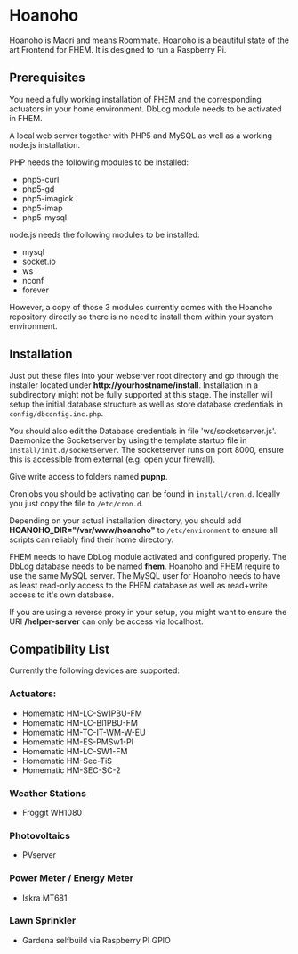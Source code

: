 # Hoanoho
Hoanoho is Maori and means Roommate. Hoanoho is a beautiful state of the art Frontend for FHEM.
It is designed to run a Raspberry Pi.


## Prerequisites

You need a fully working installation of FHEM and the corresponding actuators in your home environment.
DbLog module needs to be activated in FHEM.

A local web server together with PHP5 and MySQL as well as a working node.js installation.

PHP needs the following modules to be installed:

* php5-curl
* php5-gd
* php5-imagick
* php5-imap
* php5-mysql

node.js needs the following modules to be installed:

* mysql
* socket.io
* ws
* nconf
* forever

However, a copy of those 3 modules currently comes with the Hoanoho repository directly so there is no need to install them within your system environment.

## Installation
Just put these files into your webserver root directory and go through the installer located under **http://yourhostname/install**.
Installation in a subdirectory might not be fully supported at this stage.
The installer will setup the initial database structure as well as store database credentials in `config/dbconfig.inc.php`.

You should also edit the Database credentials in file 'ws/socketserver.js'.
Daemonize the Socketserver by using the template startup file in `install/init.d/socketserver`.
The socketserver runs on port 8000, ensure this is accessible from external (e.g. open your firewall).

Give write access to folders named **pupnp**.

Cronjobs you should be activating can be found in `install/cron.d`. Ideally you just copy the file to `/etc/cron.d`.

Depending on your actual installation directory, you should add **HOANOHO_DIR="/var/www/hoanoho"** to `/etc/environment` to ensure all scripts can reliably find their home directory.

FHEM needs to have DbLog module activated and configured properly. The DbLog database needs to be named **fhem**.
Hoanoho and FHEM require to use the same MySQL server. The MySQL user for Hoanoho needs to have as least read-only access to the FHEM database as well as read+write access to it's own database.

If you are using a reverse proxy in your setup, you might want to ensure the URI **/helper-server** can only be access via localhost.

## Compatibility List

Currently the following devices are supported:

### Actuators:
* Homematic HM-LC-Sw1PBU-FM
* Homematic HM-LC-Bl1PBU-FM
* Homematic HM-TC-IT-WM-W-EU
* Homematic HM-ES-PMSw1-Pl
* Homematic HM-LC-SW1-FM
* Homematic HM-Sec-TiS
* Homematic HM-SEC-SC-2

### Weather Stations
* Froggit WH1080

### Photovoltaics
* PVserver

### Power Meter / Energy Meter
* Iskra MT681

### Lawn Sprinkler
* Gardena selfbuild via Raspberry PI GPIO
